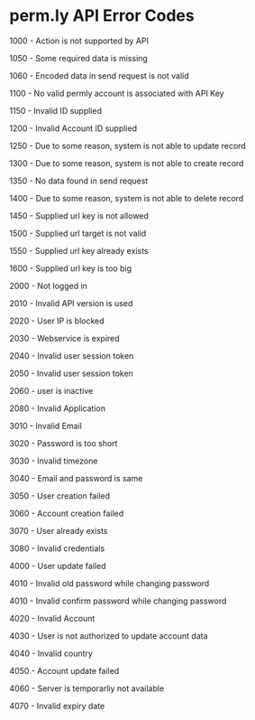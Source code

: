 <H1>perm.ly API Error Codes</H1>

1000 - Action is not supported by API

1050 - Some required data is missing

1060 - Encoded data in send request is not valid

1100 - No valid permly account is associated with API Key

1150 - Invalid ID supplied

1200 - Invalid Account ID supplied

1250 - Due to some reason, system is not able to update record

1300 - Due to some reason, system is not able to create record

1350 - No data found in send request

1400 - Due to some reason, system is not able to delete record

1450 - Supplied url key is not allowed

1500 - Supplied url target is not valid

1550 - Supplied url key already exists

1600 - Supplied url key is too big

2000 - Not logged in

2010 - Invalid API version is used

2020 - User IP is blocked

2030 - Webservice is expired

2040 - Invalid user session token

2050 - Invalid user session token

2060 - user is inactive

2080 - Invalid Application

3010 - Invalid Email

3020 - Password is too short

3030 - Invalid timezone

3040 - Email and password is same

3050 - User creation failed

3060 - Account creation failed

3070 - User already exists

3080 - Invalid credentials

4000 - User update failed

4010 - Invalid old password while changing password

4010 - Invalid confirm password while changing password

4020 - Invalid Account

4030 - User is not authorized to update account data

4040 - Invalid country

4050 - Account update failed

4060 - Server is temporarliy not available

4070 - Invalid expiry date

